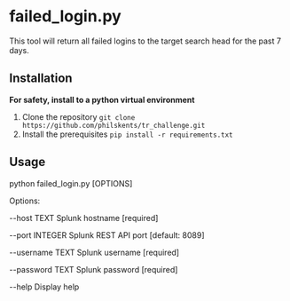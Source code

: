 # failed_login.py

This tool will return all failed logins to the target search head for the past 7 days.

## Installation

**For safety, install to a python virtual environment**

1. Clone the repository ```git clone https://github.com/philskents/tr_challenge.git```
2. Install the prerequisites ```pip install -r requirements.txt```

## Usage

python failed_login.py [OPTIONS]

Options:
  
  --host TEXT                     Splunk hostname  [required]
  
  --port INTEGER                  Splunk REST API port  [default: 8089]
  
  --username TEXT                 Splunk username  [required]
  
  --password TEXT                 Splunk password  [required]
  
  --help			  Display help 
